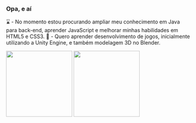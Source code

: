 ### Opa, e aí

⌛ - No momento estou procurando ampliar meu conhecimento em Java para back-end, aprender JavaScript e melhorar minhas habilidades em HTML5 e CSS3.
💭 - Quero aprender desenvolvimento de jogos, inicialmente utilizando a Unity Engine, e também modelagem 3D no Blender.
<div>
  <img height="180em" src="https://github-readme-stats.vercel.app/api?username=nikolagiin&show_icons=true&theme=midnight-purple&include_all_commits=true&count_private=true"/>
  <img height="180em" src="https://github-readme-stats.vercel.app/api/top-langs/?username=nikolagiin&show_icons=true&theme=midnight-purple&include_all_commits=true&count_private=true"/>
</div>
